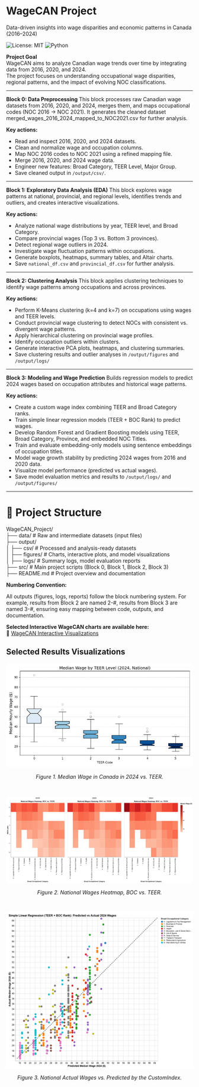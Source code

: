 # WageCAN Project
Data-driven insights into wage disparities and economic patterns in Canada (2016–2024)

![License: MIT](https://img.shields.io/badge/License-MIT-yellow.svg)
![Python](https://img.shields.io/badge/Python-3.11-blue)

**Project Goal**  
WageCAN aims to analyze Canadian wage trends over time by integrating data from 2016, 2020, and 2024.  
The project focuses on understanding occupational wage disparities, regional patterns, and the impact of evolving NOC classifications.

---

**Block 0: Data Preprocessing**
This block processes raw Canadian wage datasets from 2016, 2020, and 2024, merges them, and maps occupational codes (NOC 2016 → NOC 2021). It generates the cleaned dataset merged_wages_2016_2024_mapped_to_NOC2021.csv for further analysis.

**Key actions:**
 - Read and inspect 2016, 2020, and 2024 datasets.
 - Clean and normalize wage and occupation columns.
 - Map NOC 2016 codes to NOC 2021 using a refined mapping file.
 - Merge 2016, 2020, and 2024 wage data.
 - Engineer new features: Broad Category, TEER Level, Major Group.
 - Save cleaned output in `/output/csv/`.

---

**Block 1: Exploratory Data Analysis (EDA)**
This block explores wage patterns at national, provincial, and regional levels, identifies trends and outliers, and creates interactive visualizations.

**Key actions:**
- Analyze national wage distributions by year, TEER level, and Broad Category.
- Compare provincial wages (Top 3 vs. Bottom 3 provinces).
- Detect regional wage outliers in 2024.
- Investigate wage fluctuation patterns within occupations.
- Generate boxplots, heatmaps, summary tables, and Altair charts.
- Save `national_df.csv` and `provincial_df.csv` for further analysis.

---

**Block 2: Clustering Analysis**
This block applies clustering techniques to identify wage patterns among occupations and across provinces.

**Key actions:**
- Perform K-Means clustering (k=4 and k=7) on occupations using wages and TEER levels.
- Conduct provincial wage clustering to detect NOCs with consistent vs. divergent wage patterns.
- Apply hierarchical clustering on provincial wage profiles.
- Identify occupation outliers within clusters.
- Generate interactive PCA plots, heatmaps, and clustering summaries.
- Save clustering results and outlier analyses in `/output/figures` and `/output/logs/`

---

**Block 3: Modeling and Wage Prediction**
Builds regression models to predict 2024 wages based on occupation attributes and historical wage patterns.

**Key actions:**
- Create a custom wage index combining TEER and Broad Category ranks.
- Train simple linear regression models (TEER + BOC Rank) to predict wages.
- Develop Random Forest and Gradient Boosting models using TEER, Broad Category, Province, and embedded NOC Titles.
- Train and evaluate embedding-only models using sentence embeddings of occupation titles.
- Model wage growth stability by predicting 2024 wages from 2016 and 2020 data.
- Visualize model performance (predicted vs actual wages).
- Save model evaluation metrics and results to `/output/logs/` and `/output/figures/`

---

# 📁 Project Structure

WageCAN_Project/  
├── data/             # Raw and intermediate datasets (input files)  
├── output/  
│   ├── csv/          # Processed and analysis-ready datasets  
│   ├── figures/      # Charts, interactive plots, and model visualizations  
│   ├── logs/         # Summary logs, model evaluation reports  
├── src/              # Main project scripts (Block 0, Block 1, Block 2, Block 3)  
├── README.md         # Project overview and documentation

**Numbering Convention:**

All outputs (figures, logs, reports) follow the block numbering system.
For example, results from Block 2 are named 2-#, results from Block 3 are named 3-#, ensuring easy mapping between code, outputs, and documentation.



**Selected Interactive WageCAN charts are available here:**  
🔗 [WageCAN Interactive Visualizations](https://nickshlepov.github.io/WageCAN_Project/)


## Selected Results Visualizations

<p align="center">
  <img src="output/figures/1-1-2-National-boxplot_TEER_vs_MedianWage2024.png" width="600">
</p>

<p align="center"><i>Figure 1. Median Wage in Canada in 2024 vs. TEER.</i></p>

<br>

<p align="center">
  <img src="output/figures/1-5-2-National-heatmap_national_by_broad_teer.png" width="600">
</p>

<p align="center"><i>Figure 2. National Wages Heatmap, BOC vs. TEER.</i></p>

<br>

<p align="center">
  <img src="output/figures/3-1-3-National-actual_vs_predicted_simple_linear.png" width="600">
</p>

<p align="center"><i>Figure 3. National Actual Wages vs. Predicted by the CustomIndex.</i></p>
